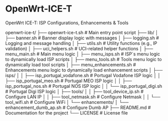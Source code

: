# OpenWrt-ICE-T

OpenWrt ICE-T: ISP Configurations, Enhancements &amp; Tools



openwrt-ice-t/
├── openwrt-ice-t.sh                            # Main entry point script
├── lib/
│   ├── banner.sh                               # Banner display logic with messages
│   ├── logging.sh                              # Logging and message handling
│   ├── utils.sh                                # Utility functions (e.g., IP validation)
│   ├── uci_helpers.sh                          # UCI-related helper functions
│   ├── menu_main.sh                            # Main menu logic
│   ├── menu_isps.sh                            # ISP´s menu logic to dynamically load ISP scripts
│   ├── menu_tools.sh                           # Tools menu logic to dynamically load tool scripts
│   ├── menu_enhancements.sh                    # Enhancements menu logic to dynamically load enhancement scripts
│   ├── isps/
│   │   ├── isp_portugal_vodafone.sh            # Portugal Vodafone ISP logic
│   │   ├── isp_portugal_meo.sh                 # Portugal MEO ISP logic
│   │   ├── isp_portugal_nos.sh                 # Portugal NOS ISP logic
│   │   └── isp_portugal_digi.sh                # Portugal Digi ISP logic
│   ├── tools/
│   │   ├── tool_device_ip.sh                   # Configure LAN IP
│   │   ├── tool_netmask.sh                     # Configure Netmask
│   │   └── tool_wifi.sh                        # Configure WiFi
│   └── enhancements/
│       └── enhancement_dumb_ap.sh              # Configure Dumb AP
├── README.md                                   # Documentation for the project
└── LICENSE                                     # License file